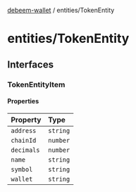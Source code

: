 [debeem-wallet](../README.md) / entities/TokenEntity

# entities/TokenEntity

## Interfaces

### TokenEntityItem

#### Properties

| Property | Type |
| :------ | :------ |
| `address` | `string` |
| `chainId` | `number` |
| `decimals` | `number` |
| `name` | `string` |
| `symbol` | `string` |
| `wallet` | `string` |
